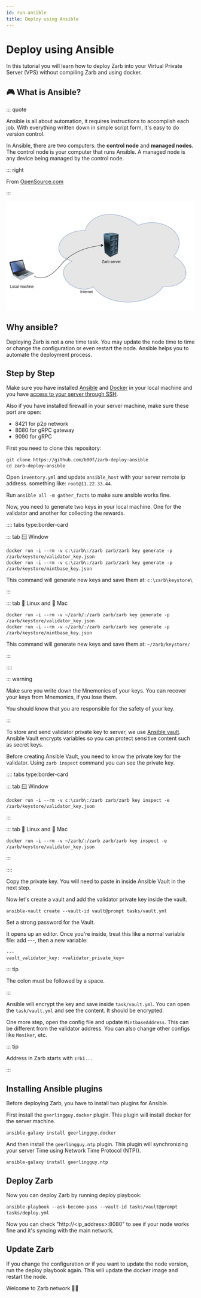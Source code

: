 ```yaml
---
id: run-ansible
title: Deploy using Ansible
---
```


# Deploy using Ansible

In this tutorial you will learn how to deploy Zarb into your Virtual Private Server (VPS) without
compiling Zarb and using docker.

## 🎮 What is Ansible?

::: quote

Ansible is all about automation, it requires instructions to accomplish each job. With everything
written down in simple script form, it's easy to do version control.

In Ansible, there are two computers: the **control node** and **managed nodes**. The control node is
your computer that runs Ansible. A managed node is any device being managed by the control node.

::: right

From [OpenSource.com](https://opensource.com/resources/what-ansible)

:::

![Deploy Zarb using ansible](../assets/images/zarb-ansible.png)

## Why ansible?

Deploying Zarb is not a one time task. You may update the node time to time or change the
configuration or even restart the node. Ansible helps you to automate the deployment process.

## Step by Step

Make sure you have installed
[Ansible](https://docs.ansible.com/ansible/latest/installation_guide/intro_installation.html) and
[Docker](https://docs.docker.com/get-docker/) in your local machine and you have [access to your
server through SSH](https://www.google.com/search?q=access+to+your+server+through+SSH).

Also if you have installed firewall in your server machine, make sure these port are open:

- 8421 for p2p network
- 8080 for gRPC gateway
- 9090 for gRPC

First you need to clone this repository:

```
git clone https://github.com/b00f/zarb-deploy-ansible
cd zarb-deploy-ansible
```

Open `inventory.yml` and update `ansible_host` with your server remote ip address. something like:
`root@11.22.33.44`.

Run `ansible all -m gather_facts` to make sure ansible works fine.

Now, you need to generate two keys in your local machine. One for the validator and another for
collecting the rewards.

:::: tabs type:border-card

::: tab 🪟 Window

```
docker run -i --rm -v c:\zarb\:/zarb zarb/zarb key generate -p /zarb/keystore/validator_key.json
docker run -i --rm -v c:\zarb\:/zarb zarb/zarb key generate -p /zarb/keystore/mintbase_key.json
```

This command will generate new keys and save them at: `c:\zarb\keystore\`

:::

::: tab 🐧 Linux and 🍏 Mac

```
docker run -i --rm -v ~/zarb/:/zarb zarb/zarb key generate -p /zarb/keystore/validator_key.json
docker run -i --rm -v ~/zarb/:/zarb zarb/zarb key generate -p /zarb/keystore/mintbase_key.json
```

This command will generate new keys and save them at: `~/zarb/keystore/`

:::

::::

::: warning

Make sure you write down the Mnemonics of your keys. You can recover your keys from Mnemonics, if
you lose them.

You should know that you are responsible for the safety of your key.

:::

To store and send validator private key to server, we use
[Ansible vault](https://docs.ansible.com/ansible/latest/user_guide/vault.html). Ansible Vault
encrypts variables so you can protect sensitive content such as secret keys.

Before creating Ansible Vault, you need to know the private key for the validator. Using
`zarb inspect` command you can see the private key.

:::: tabs type:border-card

::: tab 🪟 Window

```
docker run -i --rm -v c:\zarb\:/zarb zarb/zarb key inspect -e /zarb/keystore/validator_key.json
```

:::

::: tab 🐧 Linux and 🍏 Mac

```
docker run -i --rm -v ~/zarb/:/zarb zarb/zarb key inspect -e /zarb/keystore/validator_key.json
```

:::

::::

Copy the private key. You will need to paste in inside Ansible Vault in the next step.

Now let's create a vault and add the validator private key inside the vault.

```
ansible-vault create --vault-id vault@prompt tasks/vault.yml
```

Set a strong password for the Vault.

It opens up an editor. Once you're inside, treat this like a normal variable file: add ---, then a
new variable:

```
---
vault_validator_key: <validator_private_key>
```

::: tip

The colon must be followed by a space.

:::

Ansible will encrypt the key and save inside `task/vault.yml`. You can open the `task/vault.yml` and
see the content. It should be encrypted.

One more step, open the config file and update `MintbaseAddress`. This can be different from the
validator address. You can also change other configs like `Moniker`, etc.

::: tip

Address in Zarb starts with `zrb1...`

:::

## Installing Ansible plugins

Before deploying Zarb, you have to install two plugins for Ansible.

First install the `geerlingguy.docker` plugin. This plugin will install docker for the server
machine.

```
ansible-galaxy install geerlingguy.docker
```

And then install the `geerlingguy.ntp` plugin. This plugin will synchronizing your server Time using
Network Time Protocol (NTP)).

```
ansible-galaxy install geerlingguy.ntp
```

## Deploy Zarb

Now you can deploy Zarb by running deploy playbook:

```
ansible-playbook --ask-become-pass --vault-id tasks/vault@prompt tasks/deploy.yml

```

Now you can check "http://<ip_address>:8080" to see if your node works fine and it's syncing with the
main network.

## Update Zarb

If you change the configuration or if you want to update the node version, run the deploy playbook
again. This will update the docker image and restart the node.

Welcome to Zarb network 🤝🏼
